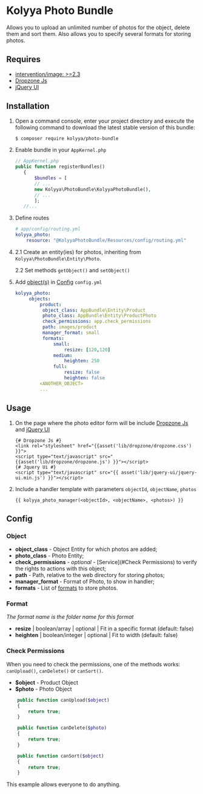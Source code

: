 # Kolyya Photo Bundle
Allows you to upload an unlimited number of photos for the object,
delete them and sort them. Also allows you to specify several formats for storing photos.

## Requires
* [intervention/image: >=2.3](https://packagist.org/packages/intervention/image)
* [Dropzone Js](http://www.dropzonejs.com/)
* [jQuery UI](https://jqueryui.com/)

## Installation

1. Open a command console, enter your project directory and execute the following command to download the latest stable version of this bundle:

    ```bash
    $ composer require kolyya/photo-bundle
    ```

2. Enable bundle in your `AppKernel.php`

    ```php
    // AppKernel.php
    public function registerBundles()
       {
           $bundles = [
           // ...
           new Kolyya\PhotoBundle\KolyyaPhotoBundle(),
           // ...
           ];
       //...

    ```

3. Define routes
    
    ```yaml
    # app/config/routing.yml
    kolyya_photo:
        resource: "@KolyyaPhotoBundle/Resources/config/routing.yml"
    ``` 

2. 
    2.1 Create an entity(ies) for photos, 
    inheriting from `Kolyya\PhotoBundle\Entity\Photo`.
    
    2.2 Set methods `getObject()` and `setObject()`

3. Add [object(s)](#object) in [Config](#Config) `config.yml`

    ```yaml
    kolyya_photo:
         objects:
             product:
              object_class: AppBundle\Entity\Product
              photo_class: AppBundle\Entity\ProductPhoto
              check_permissions: app.check_permissions
              path: images/product
              manager_format: small
              formats:
                  small:
                      resize: [120,120]
                  medium:
                      heighten: 250
                  full:
                      resize: false
                      heighten: false
             <ANOTHER_OBJECT>
             ...
    ```
    
## Usage
1. On the page where the photo editor form will be
include [Dropzone Js](http://www.dropzonejs.com/) and [jQuery UI](https://jqueryui.com/)
    ```twig
    {# Dropzone Js #}
    <link rel="stylesheet" href="{{asset('lib/dropzone/dropzone.css') }}">
    <script type="text/javascript" src="{{asset('lib/dropzone/dropzone.js') }}"></script>
    {# Jquery Ui #}
    <script type="text/javascript" src="{{ asset('lib/jquery-ui/jquery-ui.min.js') }}"></script>
    ```

2. Include a handler template with parameters `objectId`, `objectName`, `photos`
    ```twig
    {{ kolyya_photo_manager(<objectId>, <objectName>, <photos>) }}
    ```
    
## Config

### Object
*  **object_class** - Object Entity for which photos are added;
*  **photo_class** - Photo Entity;
*  **check_permissions** - _optional_ - [Service](#Check Permissions) to verify the rights 
to actions with this object;
*  **path** - Path, relative to the web directory for storing photos;
*  **manager_format** - Format of Photo, to show in handler;
*  **formats** - List of [formats](#format) to store photos.

### Format
_The format name is the folder name for this format_

* **resize** | boolean/array | optional | Fit in a specific format
(default: false)
* **heighten** | boolean/integer | optional | Fit to width
(default: false)

### Check Permissions
When you need to check the permissions, one of the methods works:
`canUpload()`, `canDelete()` or `canSort()`.

* **$object** - Product Object
* **$photo** - Photo Object
```php
    public function canUpload($object)
    {
        return true;
    }

    public function canDelete($photo)
    {
        return true;
    }

    public function canSort($object)
    {
        return true;
    }
```
This example allows everyone to do anything.